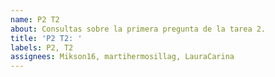 ```yaml
---
name: P2 T2
about: Consultas sobre la primera pregunta de la tarea 2.
title: 'P2 T2: '
labels: P2, T2
assignees: Mikson16, martihermosillag, LauraCarina
---
```

